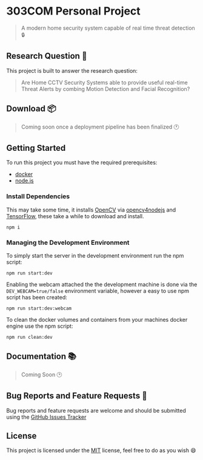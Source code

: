 # 303COM Personal Project

> A modern home security system capable of real time threat detection :lock:

## Research Question :thinking:

This project is built to answer the research question: 

> Are Home CCTV Security Systems able to provide useful real-time Threat Alerts by combing Motion Detection and Facial Recognition?

## Download :package:

> Coming soon once a deployment pipeline has been finalized  :clock1:

## Getting Started

To run this project you must have the required prerequisites:

- [docker](https://www.docker.com/)
- [node.js](https://nodejs.org/en/)

### Install Dependencies

This may take some time, it installs [OpenCV](https://opencv.org/) via [opencv4nodejs](https://github.com/justadudewhohacks/opencv4nodejs) and [TensorFlow](https://www.tensorflow.org/), these take a while to download and install.

``` shell
npm i
```

### Managing the Development Environment

To simply start the server in the development environment run the npm script:
``` shell
npm run start:dev
```

Enabling the webcam attached the the development machine is done via the `DEV_WEBCAM=true/false` environment variable, however a easy to use npm script has been created:
``` shell
npm run start:dev:webcam
```
To clean the docker volumes and containers from your machines docker engine use the npm script:
``` shell
npm run clean:dev
```

## Documentation :books:

> Coming Soon :clock2:

## Bug Reports and Feature Requests :bug:

Bug reports and feature requests are welcome and should be submitted using the [GitHub Issues Tracker](https://github.coventry.ac.uk/eggintod/303COM/issues/new)

## License

This project is licensed under the [MIT](https://github.coventry.ac.uk/eggintod/303COM/blob/master/LICENSE) license, feel free to do as you wish :smile: 
